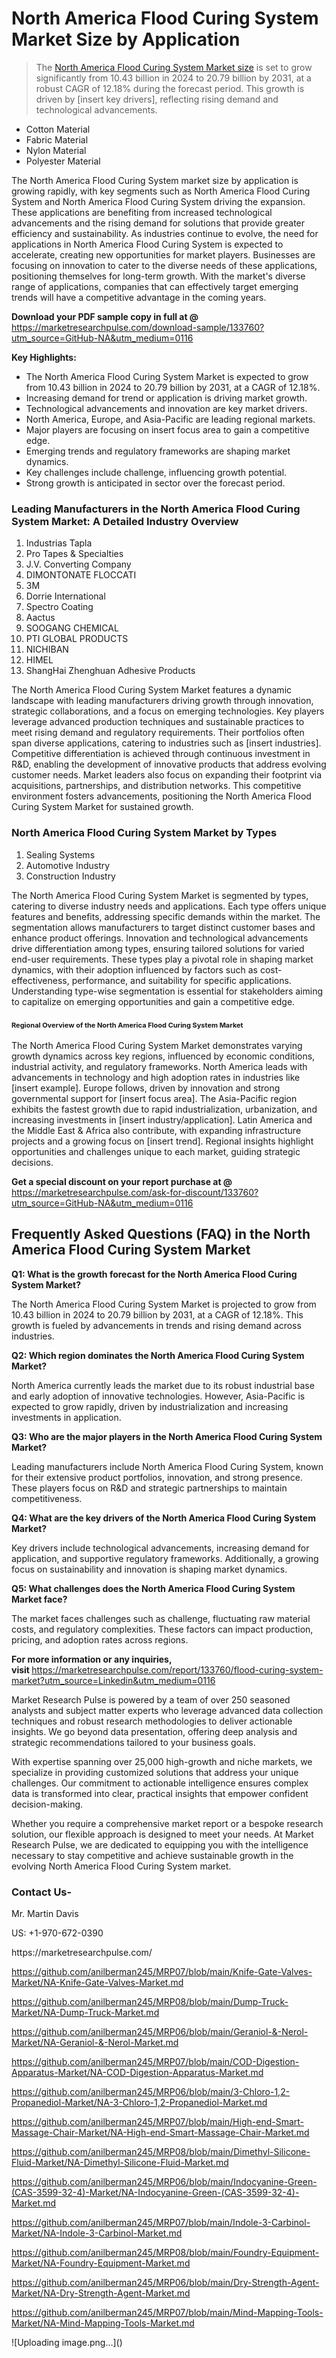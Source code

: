 <h1>North America Flood Curing System Market&nbsp;Size by Application</h1><blockquote><p>The <a href="https://marketresearchpulse.com/download-sample/133760?utm_source=GitHub-NA&amp;utm_medium=0116">North America Flood Curing System Market size</a> is set to grow significantly from 10.43 billion in 2024 to 20.79 billion by 2031, at a robust CAGR of 12.18% during the forecast period. This growth is driven by [insert key drivers], reflecting rising demand and technological advancements.</p></blockquote><ul><li>Cotton Material<li> Fabric Material<li> Nylon Material<li> Polyester Material</li></ul><p>The North America Flood Curing System market size by application is growing rapidly, with key segments such as North America Flood Curing System and North America Flood Curing System driving the expansion. These applications are benefiting from increased technological advancements and the rising demand for solutions that provide greater efficiency and sustainability. As industries continue to evolve, the need for applications in North America Flood Curing System is expected to accelerate, creating new opportunities for market players. Businesses are focusing on innovation to cater to the diverse needs of these applications, positioning themselves for long-term growth. With the market's diverse range of applications, companies that can effectively target emerging trends will have a competitive advantage in the coming years.</p><p><strong>Download your PDF sample copy in full at @ </strong><a href="https://marketresearchpulse.com/download-sample/133760?utm_source=GitHub-NA&amp;utm_medium=0116">https://marketresearchpulse.com/download-sample/133760?utm_source=GitHub-NA&amp;utm_medium=0116</a></p><p><strong>Key Highlights: </strong></p><ul><li>The North America Flood Curing System Market is expected to grow from 10.43 billion in 2024 to 20.79 billion by 2031, at a CAGR of 12.18%.</li><li>Increasing demand for trend or application is driving market growth.</li><li>Technological advancements and innovation are key market drivers.</li><li>North America, Europe, and Asia-Pacific are leading regional markets.</li><li>Major players are focusing on insert focus area to gain a competitive edge.</li><li>Emerging trends and regulatory frameworks are shaping market dynamics.</li><li>Key challenges include challenge, influencing growth potential.</li><li>Strong growth is anticipated in sector over the forecast period.</li></ul><h3>Leading Manufacturers in the North America Flood Curing System Market: A Detailed Industry Overview</h3><ol><li>Industrias Tapla</li><li>Pro Tapes & Specialties</li><li>J.V. Converting Company</li><li>DIMONTONATE FLOCCATI</li><li>3M</li><li>Dorrie International</li><li>Spectro Coating</li><li>Aactus</li><li>SOOGANG CHEMICAL</li><li>PTI GLOBAL PRODUCTS</li><li>NICHIBAN</li><li>HIMEL</li><li>ShangHai Zhenghuan Adhesive Products</li></ol><div class="flex max-w-full flex-col flex-grow"><div class="min-h-8 text-message flex w-full flex-col items-end gap-2 whitespace-normal break-words [.text-message+&amp;]:mt-5" dir="auto" data-message-author-role="assistant" data-message-id="fd8432e4-4910-450d-b182-61b7bfb0a01f" data-message-model-slug="gpt-4o"><div class="flex w-full flex-col gap-1 empty:hidden first:pt-[3px]"><div class="markdown prose w-full break-words dark:prose-invert light"><p>The North America Flood Curing System Market features a dynamic landscape with leading manufacturers driving growth through innovation, strategic collaborations, and a focus on emerging technologies. Key players leverage advanced production techniques and sustainable practices to meet rising demand and regulatory requirements. Their portfolios often span diverse applications, catering to industries such as [insert industries]. Competitive differentiation is achieved through continuous investment in R&amp;D, enabling the development of innovative products that address evolving customer needs. Market leaders also focus on expanding their footprint via acquisitions, partnerships, and distribution networks. This competitive environment fosters advancements, positioning the North America Flood Curing System Market for sustained growth.</p></div></div></div></div><h3>North America Flood Curing System Market by Types</h3><ol><li>Sealing Systems<li> Automotive Industry<li> Construction Industry</li></ol><div class="flex max-w-full flex-col flex-grow"><div class="min-h-8 text-message flex w-full flex-col items-end gap-2 whitespace-normal break-words [.text-message+&amp;]:mt-5" dir="auto" data-message-author-role="assistant" data-message-id="084470be-0bb7-4664-bddf-5156b4f41249" data-message-model-slug="gpt-4o-mini"><div class="flex w-full flex-col gap-1 empty:hidden first:pt-[3px]"><div class="markdown prose w-full break-words dark:prose-invert light"><p>The North America Flood Curing System Market is segmented by types, catering to diverse industry needs and applications. Each type offers unique features and benefits, addressing specific demands within the market. The segmentation allows manufacturers to target distinct customer bases and enhance product offerings. Innovation and technological advancements drive differentiation among types, ensuring tailored solutions for varied end-user requirements. These types play a pivotal role in shaping market dynamics, with their adoption influenced by factors such as cost-effectiveness, performance, and suitability for specific applications. Understanding type-wise segmentation is essential for stakeholders aiming to capitalize on emerging opportunities and gain a competitive edge.</p></div></div></div></div><h3><span style="font-size: 11px;">Regional Overview of the North America Flood Curing System Market</span></h3><div class="flex max-w-full flex-col flex-grow"><div class="min-h-8 text-message flex w-full flex-col items-end gap-2 whitespace-normal break-words [.text-message+&amp;]:mt-5" dir="auto" data-message-author-role="assistant" data-message-id="e9038762-ce64-4e30-91c9-9bd413514231" data-message-model-slug="gpt-4o-mini"><div class="flex w-full flex-col gap-1 empty:hidden first:pt-[3px]"><div class="markdown prose w-full break-words dark:prose-invert light"><p>The North America Flood Curing System Market demonstrates varying growth dynamics across key regions, influenced by economic conditions, industrial activity, and regulatory frameworks. North America leads with advancements in technology and high adoption rates in industries like [insert example]. Europe follows, driven by innovation and strong governmental support for [insert focus area]. The Asia-Pacific region exhibits the fastest growth due to rapid industrialization, urbanization, and increasing investments in [insert industry/application]. Latin America and the Middle East &amp; Africa also contribute, with expanding infrastructure projects and a growing focus on [insert trend]. Regional insights highlight opportunities and challenges unique to each market, guiding strategic decisions.</p></div></div></div></div><p><strong>Get a special discount on your report purchase at @ </strong><a href="https://marketresearchpulse.com/ask-for-discount/133760?utm_source=GitHub-NA&amp;utm_medium=0116">https://marketresearchpulse.com/ask-for-discount/133760?utm_source=GitHub-NA&amp;utm_medium=0116</a></p><h2>Frequently Asked Questions (FAQ) in the North America Flood Curing System Market</h2><p><strong>Q1: What is the growth forecast for the North America Flood Curing System Market?</strong></p><p>The North America Flood Curing System Market is projected to grow from 10.43 billion in 2024 to 20.79 billion by 2031, at a CAGR of 12.18%. This growth is fueled by advancements in trends and rising demand across industries.</p><p><strong>Q2: Which region dominates the North America Flood Curing System Market?</strong></p><p>North America currently leads the market due to its robust industrial base and early adoption of innovative technologies. However, Asia-Pacific is expected to grow rapidly, driven by industrialization and increasing investments in application.</p><p><strong>Q3: Who are the major players in the North America Flood Curing System Market?</strong></p><p>Leading manufacturers include North America Flood Curing System, known for their extensive product portfolios, innovation, and strong presence. These players focus on R&amp;D and strategic partnerships to maintain competitiveness.</p><p><strong>Q4: What are the key drivers of the North America Flood Curing System Market?</strong></p><p>Key drivers include technological advancements, increasing demand for application, and supportive regulatory frameworks. Additionally, a growing focus on sustainability and innovation is shaping market dynamics.</p><p><strong>Q5: What challenges does the North America Flood Curing System Market face?</strong></p><p>The market faces challenges such as challenge, fluctuating raw material costs, and regulatory complexities. These factors can impact production, pricing, and adoption rates across regions.</p><p><strong>For more information or any inquiries, visit&nbsp;</strong><a href="https://marketresearchpulse.com/report/133760/flood-curing-system-market?utm_source=Linkedin&utm_medium=0116">https://marketresearchpulse.com/report/133760/flood-curing-system-market?utm_source=Linkedin&utm_medium=0116</a></p><p>Market Research Pulse is powered by a team of over 250 seasoned analysts and subject matter experts who leverage advanced data collection techniques and robust research methodologies to deliver actionable insights. We go beyond data presentation, offering deep analysis and strategic recommendations tailored to your business goals.</p><p>With expertise spanning over 25,000 high-growth and niche markets, we specialize in providing customized solutions that address your unique challenges. Our commitment to actionable intelligence ensures complex data is transformed into clear, practical insights that empower confident decision-making.</p><p>Whether you require a comprehensive market report or a bespoke research solution, our flexible approach is designed to meet your needs. At Market Research Pulse, we are dedicated to equipping you with the intelligence necessary to stay competitive and achieve sustainable growth in the evolving North America Flood Curing System market.</p><h3><strong>Contact Us-</strong></h3><p>Mr. Martin Davis</p><p>US: +1-970-672-0390</p><p>https://marketresearchpulse.com/</p><p><a href="https://github.com/anilberman245/MRP07/blob/main/Knife-Gate-Valves-Market/NA-Knife-Gate-Valves-Market.md">https://github.com/anilberman245/MRP07/blob/main/Knife-Gate-Valves-Market/NA-Knife-Gate-Valves-Market.md</a></p><p><a href="https://github.com/anilberman245/MRP08/blob/main/Dump-Truck-Market/NA-Dump-Truck-Market.md">https://github.com/anilberman245/MRP08/blob/main/Dump-Truck-Market/NA-Dump-Truck-Market.md</a></p><p><a href="https://github.com/anilberman245/MRP06/blob/main/Geraniol-&-Nerol-Market/NA-Geraniol-&-Nerol-Market.md">https://github.com/anilberman245/MRP06/blob/main/Geraniol-&-Nerol-Market/NA-Geraniol-&-Nerol-Market.md</a></p><p><a href="https://github.com/anilberman245/MRP07/blob/main/COD-Digestion-Apparatus-Market/NA-COD-Digestion-Apparatus-Market.md">https://github.com/anilberman245/MRP07/blob/main/COD-Digestion-Apparatus-Market/NA-COD-Digestion-Apparatus-Market.md</a></p><p><a href="https://github.com/anilberman245/MRP06/blob/main/3-Chloro-1,2-Propanediol-Market/NA-3-Chloro-1,2-Propanediol-Market.md">https://github.com/anilberman245/MRP06/blob/main/3-Chloro-1,2-Propanediol-Market/NA-3-Chloro-1,2-Propanediol-Market.md</a></p><p><a href="https://github.com/anilberman245/MRP07/blob/main/High-end-Smart-Massage-Chair-Market/NA-High-end-Smart-Massage-Chair-Market.md">https://github.com/anilberman245/MRP07/blob/main/High-end-Smart-Massage-Chair-Market/NA-High-end-Smart-Massage-Chair-Market.md</a></p><p><a href="https://github.com/anilberman245/MRP08/blob/main/Dimethyl-Silicone-Fluid-Market/NA-Dimethyl-Silicone-Fluid-Market.md">https://github.com/anilberman245/MRP08/blob/main/Dimethyl-Silicone-Fluid-Market/NA-Dimethyl-Silicone-Fluid-Market.md</a></p><p><a href="https://github.com/anilberman245/MRP06/blob/main/Indocyanine-Green-(CAS-3599-32-4)-Market/NA-Indocyanine-Green-(CAS-3599-32-4)-Market.md">https://github.com/anilberman245/MRP06/blob/main/Indocyanine-Green-(CAS-3599-32-4)-Market/NA-Indocyanine-Green-(CAS-3599-32-4)-Market.md</a></p><p><a href="https://github.com/anilberman245/MRP07/blob/main/Indole-3-Carbinol-Market/NA-Indole-3-Carbinol-Market.md">https://github.com/anilberman245/MRP07/blob/main/Indole-3-Carbinol-Market/NA-Indole-3-Carbinol-Market.md</a></p><p><a href="https://github.com/anilberman245/MRP08/blob/main/Foundry-Equipment-Market/NA-Foundry-Equipment-Market.md">https://github.com/anilberman245/MRP08/blob/main/Foundry-Equipment-Market/NA-Foundry-Equipment-Market.md</a></p><p><a href="https://github.com/anilberman245/MRP06/blob/main/Dry-Strength-Agent-Market/NA-Dry-Strength-Agent-Market.md">https://github.com/anilberman245/MRP06/blob/main/Dry-Strength-Agent-Market/NA-Dry-Strength-Agent-Market.md</a></p><p><a href="https://github.com/anilberman245/MRP07/blob/main/Mind-Mapping-Tools-Market/NA-Mind-Mapping-Tools-Market.md">https://github.com/anilberman245/MRP07/blob/main/Mind-Mapping-Tools-Market/NA-Mind-Mapping-Tools-Market.md</a></p>
![Uploading image.png…]()
